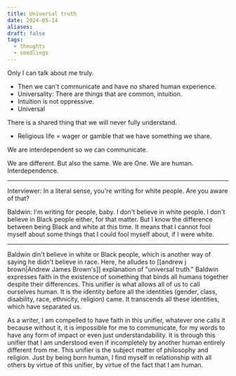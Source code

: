 ```yaml
---
title: Universal truth
date: 2024-05-14
aliases: 
draft: false
tags:
  - thoughts
  - seedlings
---
```

Only I can talk about me truly.
- Then we can't communicate and have no shared human experience.
- Universality: There are things that are common, intuition.
- Intuition is not oppressive.
- Universal

There is a shared thing that we will never fully understand.
- Religious life = wager or gamble that we have something we share.

We are interdependent so we can communicate.

We are different.
But also the same.
We are One.
We are human.
Interdependence.

***

Interviewer: In a literal sense, you're writing for white people. Are you aware of that?

Baldwin: I'm writing for people, baby. I don't believe in white people. I don't believe in Black people either, for that matter. But I know the difference between being Black and white at this time.  It means that I cannot fool myself about some things that I could fool myself about, if I were white.

***

Baldwin din't believe in white or Black people, which is another way of saying he didn't believe in race. Here, he alludes to [[andrew j brown|Andrew James Brown's]] explanation of "universal truth." Baldwin expresses faith in the existence of something that binds all humans together despite their differences. This unifier is what allows all of us to call ourselves human. It is the identity before all the identities (gender, class, disability, race, ethnicity, religion) came. It transcends all these identities, which have separated us.

As a writer, I am compelled to have faith in this unifier, whatever one calls it because without it, it is impossible for me to communicate, for my words to have any form of impact or even just understandability. It is through this unifier that I am understood even if incompletely by another human entirely different from me. This unifier is the subject matter of philosophy and religion. Just by being born human, I find myself in relationship with all others by virtue of this unifier, by virtue of the fact that I am human.